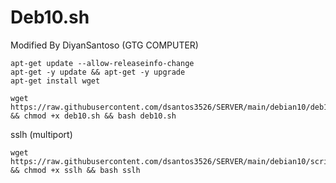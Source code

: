 # Deb10.sh

Modified By DiyanSantoso (GTG COMPUTER)

```
apt-get update --allow-releaseinfo-change
apt-get -y update && apt-get -y upgrade
apt-get install wget
```

```
wget https://raw.githubusercontent.com/dsantos3526/SERVER/main/debian10/deb10.sh && chmod +x deb10.sh && bash deb10.sh
```

sslh (multiport)
```
wget https://raw.githubusercontent.com/dsantos3526/SERVER/main/debian10/script/multiport/sslh && chmod +x sslh && bash sslh
```
